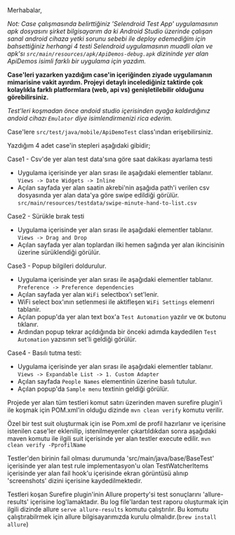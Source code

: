 Merhabalar,

_Not: Case çalışmasında belirttiğiniz 'Selendroid Test App' uygulamasının apk dosyasını şirket bilgisayarım da ki Android 
Studio üzerinde çalışan sanal android cihaza yetki sorunu sebebi ile deploy edemediğim için bahsettiğiniz herhangi
4 testi Selendroid uygulamasının muadli olan ve apk'sı `src/main/resources/apk/ApiDemos-debug.apk` dizininde yer alan ApiDemos isimli farklı 
bir uygulama için yazdım._

**Case'leri yazarken yazdığım case'in içeriğinden ziyade uygulamanın mimarisine vakit ayırdım. Projeyi detaylı 
incelediğiniz taktirde çok kolaylıkla farklı platformlara (web, api vs) genişletilebilir olduğunu görebilirsiniz.**

_Test'leri koşmadan önce andoid studio içerisinden ayağa kaldırdığınız andoid cihazı `Emulator` diye isimlendirmenizi rica ederim._

Case'lere `src/test/java/mobile/ApiDemoTest` class'ından erişebilirsiniz.

Yazdığım 4 adet case'in stepleri aşağıdaki gibidir;

Case1 - Csv'de yer alan test data'sına göre saat dakikası ayarlama testi
 - Uygulama içerisinde yer alan sırası ile aşağıdaki elementler tablanır.
   `Views -> Date Widgets -> Inline`
 - Açılan sayfada yer alan saatin akrebi'nin aşağıda path'i verilen csv dosyasında yer alan data'ya göre swipe edildiği
   görülür.
   `src/main/resources/testdata/swipe-minute-hand-to-list.csv`
   
Case2 - Sürükle bırak testi
 - Uygulama içerisinde yer alan sırası ile aşağıdaki elementler tablanır.
  `Views -> Drag and Drop`
 - Açılan sayfada yer alan toplardan ilki hemen sağında yer alan ikincisinin üzerine sürüklendiği görülür.

Case3 - Popup bilgileri doldurulur.
 - Uygulama içerisinde yer alan sırası ile aşağıdaki elementler tablanır.
  `Preference -> Preference dependencies`
 - Açılan sayfada yer alan `WiFi` selectbox'ı set'lenir.
 - WiFi select box'ının setlenmesi ile aktifleşen `WiFi Settings` elemenri tablanir.
 - Açılan popup'da yer alan text box'a `Test Automation` yazılır ve `OK` butonu tıklanır.
 - Ardından popup tekrar açıldığında bir önceki adımda kaydedilen `Test Automation` yazısının set'li geldiği görülür.

Case4 - Basılı tutma testi:
 - Uygulama içerisinde yer alan sırası ile aşağıdaki elementler tablanır.
   `Views -> Expandable List -> 1. Custom Adapter`
 - Açılan sayfada `People Names` elementinin üzerine basılı tutulur.
 - Açılan popup'da `Sample menu` textinin geldiği görülür.




Projede yer alan tüm testleri komut satırı üzerinden maven surefire plugin'i ile koşmak için POM.xml'in olduğu dizinde
`mvn clean verify` komutu verilir.

Özel bir test suit oluşturmak için ise Pom.xml de profil hazırlanır ve içerisine istenilen case'ler eklenilip, 
istenilmeyenler çıkartıldıkdan sonra aşağıdaki maven komutu ile ilgili suit içerisinde yer alan testler execute edilir.
`mvn clean verify -PprofilName`

Testler'den birinin fail olması durumunda 'src/main/java/base/BaseTest' içerisinde yer alan test rule implementasyon'u 
olan TestWatcherItems içerisinde yer alan fail hook'u içerisinde ekran görüntüsü alınıp 'screenshots' dizini içerisine 
kaydedilmektedir.

Testleri koşan Surefire plugin'inin Allure property'si test sonuçlarını 'allure-results' içerisine log'lamaktadır. 
Bu log file'lardan test raporu oluşturmak için ilgili dizinde allure `serve allure-results` komutu çalıştırılır. 
Bu komutu çalıştırabilrmek için allure bilgisayarımızda kurulu olmalıdır.(`brew install allure`)

